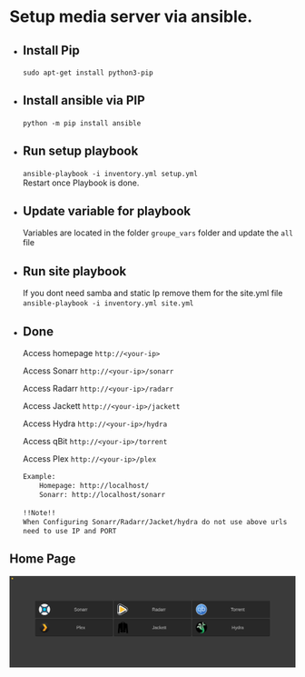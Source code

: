 # Setup media server via ansible.

- ## Install Pip
    `sudo apt-get install python3-pip`

- ## Install ansible via PIP
    `python -m pip install ansible`

- ## Run setup playbook
    `ansible-playbook -i inventory.yml setup.yml` <br>
    Restart once Playbook is done.

- ## Update variable for playbook
    Variables are located in the folder `groupe_vars` folder and update the `all` file <br>


- ## Run site playbook    
    If you dont need samba and static Ip remove them for the site.yml file <br>
    `ansible-playbook -i inventory.yml site.yml` <br>

- ## Done

    Access homepage `http://<your-ip>`

    Access Sonarr `http://<your-ip>/sonarr`

    Access Radarr `http://<your-ip>/radarr`

    Access Jackett `http://<your-ip>/jackett`
     
    Access Hydra `http://<your-ip>/hydra`

    Access qBit `http://<your-ip>/torrent`

    Access Plex `http://<your-ip>/plex`

    ```
    Example:
        Homepage: http://localhost/
        Sonarr: http://localhost/sonarr

    !!Note!!
    When Configuring Sonarr/Radarr/Jacket/hydra do not use above urls need to use IP and PORT
    ```

## Home Page
![](../assets/Homepage.png)